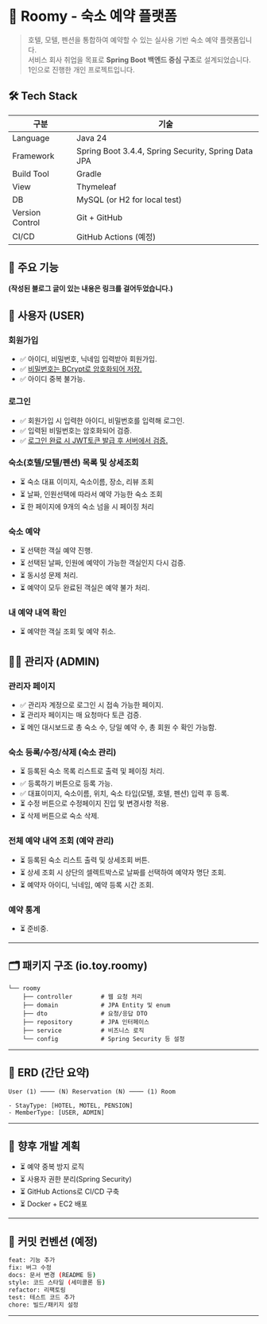 # 📌 Roomy - 숙소 예약 플랫폼

> 호텔, 모텔, 펜션을 통합하여 예약할 수 있는 실사용 기반 숙소 예약 플랫폼입니다.  
> 서비스 회사 취업을 목표로 **Spring Boot 백엔드 중심 구조**로 설계되었습니다.  
> 1인으로 진행한 개인 프로젝트입니다.

## 🛠️ Tech Stack

| 구분 | 기술 |
|------|------|
| Language | Java 24 |
| Framework | Spring Boot 3.4.4, Spring Security, Spring Data JPA |
| Build Tool | Gradle |
| View | Thymeleaf |
| DB | MySQL (or H2 for local test) |
| Version Control | Git + GitHub |
| CI/CD | GitHub Actions (예정) |

## 🧩 주요 기능

**(작성된 블로그 글이 있는 내용은 링크를 걸어두었습니다.)**

## 👤 사용자 (USER)

### 회원가입
- ✅ 아이디, 비밀번호, 닉네임 입력받아 회원가입.
- ✅ [비밀번호는 BCrypt로 암호화되어 저장.](https://mommos1.tistory.com/101)
- ✅ 아이디 중복 불가능.

### 로그인
- ✅ 회원가입 시 입력한 아이디, 비밀번호를 입력해 로그인.
- ✅ 입력된 비밀번호는 암호화되어 검증.
- ✅ [로그인 완료 시 JWT토큰 발급 후 서버에서 검증.](https://mommos1.tistory.com/102)

### 숙소(호텔/모텔/펜션) 목록 및 상세조회
- ⏳ 숙소 대표 이미지, 숙소이름, 장소, 리뷰 조회
- ⏳ 날짜, 인원선택에 따라서 예약 가능한 숙소 조회
- ⏳ 한 페이지에 9개의 숙소 넘을 시 페이징 처리

### 숙소 예약
- ⏳ 선택한 객실 예약 진행.
- ⏳ 선택된 날짜, 인원에 예약이 가능한 객실인지 다시 검증.
- ⏳ 동시성 문제 처리.
- ⏳ 예약이 모두 완료된 객실은 예약 불가 처리.

### 내 예약 내역 확인
- ⏳ 예약한 객실 조회 및 예약 취소.

## 👩‍💼 관리자 (ADMIN)

### 관리자 페이지
- ✅ 관리자 계정으로 로그인 시 접속 가능한 페이지.
- ⏳ 관리자 페이지는 매 요청마다 토큰 검증.
- ⏳ 메인 대시보드로 총 숙소 수, 당일 예약 수, 총 회원 수 확인 가능함.

### 숙소 등록/수정/삭제 (숙소 관리)
- ⏳ 등록된 숙소 목록 리스트로 출력 및 페이징 처리. 
- ✅ 등록하기 버튼으로 등록 가능.
- ✅ 대표이미지, 숙소이름, 위치, 숙소 타입(모텔, 호텔, 펜션) 입력 후 등록.
- ⏳ 수정 버튼으로 수정페이지 진입 및 변경사항 적용.
- ⏳ 삭제 버튼으로 숙소 삭제.

### 전체 예약 내역 조회 (예약 관리)
- ⏳ 등록된 숙소 리스트 출력 및 상세조회 버튼.
- ⏳ 상세 조회 시 상단의 셀렉트박스로 날짜를 선택하여 예약자 명단 조회.
- ⏳ 예약자 아이디, 닉네임, 예약 등록 시간 조회.

### 예약 통계
- ⏳ 준비중.

---

## 🗂️ 패키지 구조 (io.toy.roomy)

```
└── roomy
    ├── controller        # 웹 요청 처리
    ├── domain            # JPA Entity 및 enum
    ├── dto               # 요청/응답 DTO
    ├── repository        # JPA 인터페이스
    ├── service           # 비즈니스 로직
    └── config            # Spring Security 등 설정
```

---

## 📄 ERD (간단 요약)

```
User (1) ──── (N) Reservation (N) ──── (1) Room

- StayType: [HOTEL, MOTEL, PENSION]
- MemberType: [USER, ADMIN]
```

---

## 📌 향후 개발 계획
- ⏳ 예약 중복 방지 로직
- ⏳ 사용자 권한 분리(Spring Security)
- ⏳ GitHub Actions로 CI/CD 구축
- ⏳ Docker + EC2 배포

---

## 📎 커밋 컨벤션 (예정)

```bash
feat: 기능 추가
fix: 버그 수정
docs: 문서 변경 (README 등)
style: 코드 스타일 (세미콜론 등)
refactor: 리팩토링
test: 테스트 코드 추가
chore: 빌드/패키지 설정
```

---
